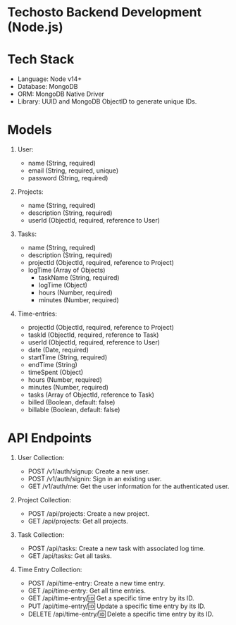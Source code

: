 # Techosto Backend Development (Node.js)

# Tech Stack
- Language: Node v14+
- Database: MongoDB
- ORM: MongoDB Native Driver
- Library: UUID and MongoDB ObjectID to generate unique IDs.

# Models

1. User:
    - name (String, required)
    - email (String, required, unique)
    - password (String, required)
    
3. Projects:
      - name (String, required)
      - description (String, required)
      - userId (ObjectId, required, reference to User)
      
5. Tasks:
      - name (String, required)
      - description (String, required)
      - projectId (ObjectId, required, reference to Project)
      - logTime (Array of Objects)
        - taskName (String, required)
        - logTime (Object)
        - hours (Number, required)
        - minutes (Number, required)
     
7. Time-entries:
     - projectId (ObjectId, required, reference to Project)
     - taskId (ObjectId, required, reference to Task)
     - userId (ObjectId, required, reference to User)
     - date (Date, required)
     - startTime (String, required)
     - endTime (String)
     - timeSpent (Object)
     - hours (Number, required)
     - minutes (Number, required)
     - tasks (Array of ObjectId, reference to Task)
     - billed (Boolean, default: false)
     - billable (Boolean, default: false)

# API Endpoints

1. User Collection:
    - POST /v1/auth/signup: Create a new user.
    - POST /v1/auth/signin: Sign in an existing user.
    - GET /v1/auth/me: Get the user information for the authenticated user.

2. Project Collection:
    - POST /api/projects: Create a new project.
    - GET /api/projects: Get all projects.
    
3. Task Collection:
    - POST /api/tasks: Create a new task with associated log time.
    - GET /api/tasks: Get all tasks.
    
4. Time Entry Collection:
    - POST /api/time-entry: Create a new time entry.
    - GET /api/time-entry: Get all time entries.
    - GET /api/time-entry/:id: Get a specific time entry by its ID.
    - PUT /api/time-entry/:id: Update a specific time entry by its ID.
    - DELETE /api/time-entry/:id: Delete a specific time entry by its ID.
